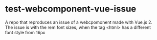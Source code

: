 # test-webcomponent-vue-issue
A repo that reproduces an issue of a webcpomonent made with Vue.js 2. The issue is with the rem font sizes, when the tag &lt;html> has a different font style from 16px
